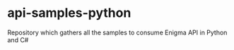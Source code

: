 # api-samples-python
Repository which gathers all the samples to consume Enigma API in Python and C#
